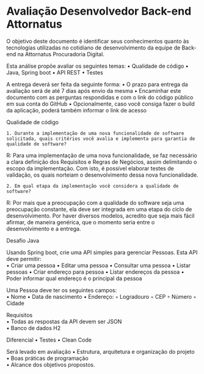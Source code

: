 # Avaliação Desenvolvedor Back-end Attornatus

O objetivo deste documento é identificar seus conhecimentos quanto às tecnologias utilizadas no cotidiano de desenvolvimento da equipe de Back-end na Attornatus Procuradoria Digital.

Esta análise propõe avaliar os seguintes temas: 
    • Qualidade de código
    • Java, Spring boot
    • API REST
    • Testes

A entrega deverá ser feita da seguinte forma:
    • O prazo para entrega da avaliação será de até 7 dias após envio da mesma
    • Encaminhar este documento com as perguntas respondidas e com o link do código público em sua conta do GitHub
    • Opcionalmente, caso você consiga fazer o build da aplicação, poderá também informar o link de acesso


Qualidade de código

    1. Durante a implementação de uma nova funcionalidade de software solicitada, quais critérios você avalia e implementa para garantia de qualidade de software?
R: Para uma implementação de uma nova funcionalidade, se faz necessário a clara definição dos Requisitos e Regras de Negócios, assim delimitando o escopo da implementação. Com isto, é possível elaborar testes de validação, os quais norteiam o desenvolvimento dessa nova funcionalidade.

    2. Em qual etapa da implementação você considera a qualidade de software?
R: Por mais que a preocupação com a qualidade do software seja uma preocupação constante, ela deve ser integrada em uma etapa do ciclo de desenvolvimento. Por haver diversos modelos, acredito que seja mais fácil afirmar, de maneira genérica, que o momento seria entre o desenvolvimento e a entrega.

Desafio Java

Usando Spring boot, crie uma API simples para gerenciar Pessoas. Esta API deve permitir:  
    • Criar uma pessoa
    • Editar uma pessoa
    • Consultar uma pessoa
    • Listar pessoas
    • Criar endereço para pessoa
    • Listar endereços da pessoa
    • Poder informar qual endereço é o principal da pessoa  

Uma Pessoa deve ter os seguintes campos:  
    • Nome
    • Data de nascimento
    • Endereço:
        ◦ Logradouro
        ◦ CEP
        ◦ Número
        ◦ Cidade

Requisitos  
    • Todas as respostas da API devem ser JSON  
    • Banco de dados H2

Diferencial
    • Testes
    • Clean Code
 
Será levado em avaliação 
    • Estrutura, arquitetura e organização do projeto  
    • Boas práticas de programação  
    • Alcance dos objetivos propostos.
